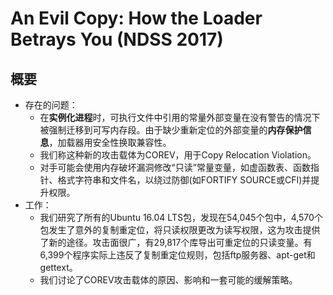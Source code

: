 # An Evil Copy: How the Loader Betrays You (NDSS 2017)

## 概要

- 存在的问题：
  - 在**实例化进程**时，可执行文件中引用的常量外部变量在没有警告的情况下被强制迁移到可写内存段。由于缺少重新定位的外部变量的**内存保护信息**，加载器用安全性换取兼容性。
  - 我们称这种新的攻击载体为COREV，用于Copy Relocation Violation。
  - 对手可能会使用内存破坏漏洞修改“只读”常量变量，如虚函数表、函数指针、格式字符串和文件名，以绕过防御(如FORTIFY  SOURCE或CFI)并提升权限。
- 工作：
  - 我们研究了所有的Ubuntu 16.04 LTS包，发现在54,045个包中，4,570个包发生了意外的复制重定位，将只读权限更改为读写权限，这为攻击提供了新的途径。攻击面很广，有29,817个库导出可重定位的只读变量。有6,399个程序实际上违反了复制重定位规则，包括ftp服务器、apt-get和gettext。
  - 我们讨论了COREV攻击载体的原因、影响和一套可能的缓解策略。


